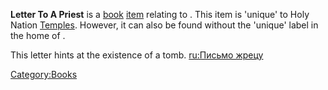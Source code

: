 **Letter To A Priest** is a [book](Lore_Books.md "wikilink")
[item](Items.md "wikilink") relating to [](03%20-%20Projects%20&%20Wikis/Kenshi/Kenshi%20Wiki/Kenshi%20Wiki%20Template/The_Holy_Nation.md). This item is 'unique' to Holy
Nation [Temples](Temple.md "wikilink"). However, it can also be found
without the 'unique' label in the home of [](Holy_Lord_Phoenix.md).

This letter hints at the existence of a tomb. [ru:Письмо
жрецу](ru:Письмо_жрецу "wikilink")

[Category:Books](Category:Books "wikilink")